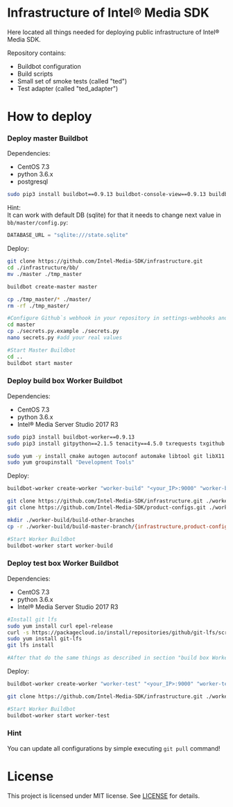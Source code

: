 # Infrastructure of Intel® Media SDK
Here located all things needed for deploying public infrastructure of Intel® Media SDK.  
  
Repository contains:  
- Buildbot configuration
- Build scripts
- Small set of smoke tests (called "ted")
- Test adapter (called "ted_adapter")


# How to deploy
### Deploy master Buildbot
Dependencies:
- CentOS 7.3
- python 3.6.x
- postgresql

```bash
sudo pip3 install buildbot==0.9.13 buildbot-console-view==0.9.13 buildbot-waterfall-view==0.9.13 buildbot-grid-view==0.9.13 buildbot-www==0.9.13
```
Hint:  
It can work with default DB (sqlite) for that it needs to change next value in `bb/master/config.py`:
```python
DATABASE_URL = "sqlite:///state.sqlite"
```

Deploy:
```bash
git clone https://github.com/Intel-Media-SDK/infrastructure.git
cd ./infrastructure/bb/
mv ./master ./tmp_master

buildbot create-master master

cp ./tmp_master/* ./master/
rm -rf ./tmp_master/

#Configure Github`s webhook in your repository in settings-webhooks and create Github`s token after that do:
cd master
cp ./secrets.py.example ./secrets.py
nano secrets.py #add your real values

#Start Master Buildbot
cd ..
buildbot start master

```
### Deploy build box Worker Buildbot
Dependencies:
- CentOS 7.3
- python 3.6.x
- Intel® Media Server Studio 2017 R3
```bash
sudo pip3 install buildbot-worker==0.9.13
sudo pip3 install gitpython==2.1.5 tenacity==4.5.0 txrequests txgithub service_identity

sudo yum -y install cmake autogen autoconf automake libtool git libX11 libXext-devel libX11-devel libXext libXfixes libXfixes-devel libdrm-devel mesa-dri-drivers libGL libGL-devel numactl-devel numad
sudo yum groupinstall "Development Tools"
```
Deploy:
```bash
buildbot-worker create-worker "worker-build" "<your_IP>:9000" "worker-build" "pass"

git clone https://github.com/Intel-Media-SDK/infrastructure.git ./worker-build/build-master-branch/infrastructure
git clone https://github.com/Intel-Media-SDK/product-configs.git ./worker-build/build-master-branch/product-configs

mkdir ./worker-build/build-other-branches
cp -r ./worker-build/build-master-branch/{infrastructure,product-configs} ./worker-build/build-other-branches/

#Start Worker Buildbot
buildbot-worker start worker-build
```

### Deploy test box Worker Buildbot
Dependencies:
- CentOS 7.3
- python 3.6.x
- Intel® Media Server Studio 2017 R3
```bash
#Install git lfs
sudo yum install curl epel-release
curl -s https://packagecloud.io/install/repositories/github/git-lfs/script.rpm.sh | sudo bash
sudo yum install git-lfs
git lfs install

#After that do the same things as described in section "build box Worker"
```

Deploy:
```bash
buildbot-worker create-worker "worker-test" "<your_IP>:9000" "worker-test" "pass"

git clone https://github.com/Intel-Media-SDK/infrastructure.git ./worker-test/test/infrastructure

#Start Worker Buildbot
buildbot-worker start worker-test
```

### Hint
You can update all configurations by simple executing `git pull` command!


# License
This project is licensed under MIT license. See [LICENSE](./LICENSE) for details.
